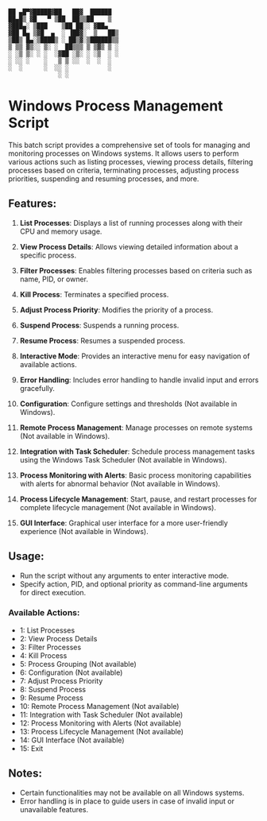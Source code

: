 
```

██ ▄█▀▓█████▓██   ██▓  ██████ 
██▄█▒ ▓█   ▀ ▒██  ██▒▒██    ▒  
▓███▄░ ▒███    ▒██ ██░░ ▓██▄   
▓██ █▄ ▒▓█  ▄  ░ ▐██▓░  ▒   ██▒
▒██▒ █▄░▒████▒ ░ ██▒▓░▒██████▒▒
▒ ▒▒ ▓▒░░ ▒░ ░  ██▒▒▒ ▒ ▒▓▒ ▒ ░
░ ░▒ ▒░ ░ ░  ░▓██ ░▒░ ░ ░▒  ░ ░
░ ░░ ░    ░   ▒ ▒ ░░  ░  ░  ░  
░  ░      ░  ░░ ░           ░  
              ░ ░ 
```

# Windows Process Management Script

This batch script provides a comprehensive set of tools for managing and monitoring processes on Windows systems. It allows users to perform various actions such as listing processes, viewing process details, filtering processes based on criteria, terminating processes, adjusting process priorities, suspending and resuming processes, and more.

## Features:

1. **List Processes**: Displays a list of running processes along with their CPU and memory usage.

2. **View Process Details**: Allows viewing detailed information about a specific process.

3. **Filter Processes**: Enables filtering processes based on criteria such as name, PID, or owner.

4. **Kill Process**: Terminates a specified process.

5. **Adjust Process Priority**: Modifies the priority of a process.

6. **Suspend Process**: Suspends a running process.

7. **Resume Process**: Resumes a suspended process.

8. **Interactive Mode**: Provides an interactive menu for easy navigation of available actions.

9. **Error Handling**: Includes error handling to handle invalid input and errors gracefully.

10. **Configuration**: Configure settings and thresholds (Not available in Windows).
   
11. **Remote Process Management**: Manage processes on remote systems (Not available in Windows).

12. **Integration with Task Scheduler**: Schedule process management tasks using the Windows Task Scheduler (Not available in Windows).

13. **Process Monitoring with Alerts**: Basic process monitoring capabilities with alerts for abnormal behavior (Not available in Windows).

14. **Process Lifecycle Management**: Start, pause, and restart processes for complete lifecycle management (Not available in Windows).

15. **GUI Interface**: Graphical user interface for a more user-friendly experience (Not available in Windows).

## Usage:

- Run the script without any arguments to enter interactive mode.
- Specify action, PID, and optional priority as command-line arguments for direct execution.

### Available Actions:

- 1: List Processes
- 2: View Process Details
- 3: Filter Processes
- 4: Kill Process
- 5: Process Grouping (Not available)
- 6: Configuration (Not available)
- 7: Adjust Process Priority
- 8: Suspend Process
- 9: Resume Process
- 10: Remote Process Management (Not available)
- 11: Integration with Task Scheduler (Not available)
- 12: Process Monitoring with Alerts (Not available)
- 13: Process Lifecycle Management (Not available)
- 14: GUI Interface (Not available)
- 15: Exit

## Notes:

- Certain functionalities may not be available on all Windows systems.
- Error handling is in place to guide users in case of invalid input or unavailable features.
